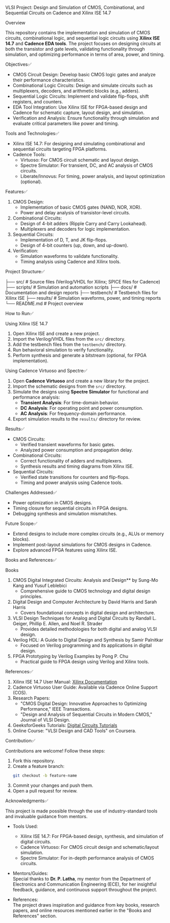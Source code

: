 VLSI Project: Design and Simulation of CMOS, Combinational, and Sequential Circuits on Cadence and Xilinx ISE 14.7

Overview

This repository contains the implementation and simulation of CMOS circuits, combinational logic, and sequential logic circuits using **Xilinx ISE 14.7** and **Cadence EDA tools**. The project focuses on designing circuits at both the transistor and gate levels, validating functionality through simulation, and optimizing performance in terms of area, power, and timing.

Objectives✅

- CMOS Circuit Design: Develop basic CMOS logic gates and analyze their performance characteristics.
- Combinational Logic Circuits: Design and simulate circuits such as multiplexers, decoders, and arithmetic blocks (e.g., adders).
- Sequential Logic Circuits: Implement and validate flip-flops, shift registers, and counters.
- EDA Tool Integration: Use Xilinx ISE for FPGA-based design and Cadence for schematic capture, layout design, and simulation.
- Verification and Analysis: Ensure functionality through simulation and evaluate critical parameters like power and timing.

Tools and Technologies✅

- Xilinx ISE 14.7: For designing and simulating combinational and sequential circuits targeting FPGA platforms.
- Cadence Tools:
  - Virtuoso: For CMOS circuit schematic and layout design.
  - Spectre Simulator: For transient, DC, and AC analysis of CMOS circuits.
  - Liberate/Innovus: For timing, power analysis, and layout optimization (optional).

Features✅

1. CMOS Design:
   - Implementation of basic CMOS gates (NAND, NOR, XOR).
   - Power and delay analysis of transistor-level circuits.
2. Combinational Circuits:
   - Design of 4-bit adders (Ripple Carry and Carry Lookahead).
   - Multiplexers and decoders for logic implementation.
3. Sequential Circuits:
   - Implementation of D, T, and JK flip-flops.
   - Design of 4-bit counters (up, down, and up-down).
4. Verification:
   - Simulation waveforms to validate functionality.
   - Timing analysis using Cadence and Xilinx tools.

 Project Structure✅

├── src/                  # Source files (Verilog/VHDL for Xilinx; SPICE files for Cadence)
├── scripts/              # Simulation and automation scripts
├── docs/                 # Documentation and design reports
├── testbench/            # Testbench files for Xilinx ISE
├── results/              # Simulation waveforms, power, and timing reports
└── README.md             # Project overview

How to Run✅

Using Xilinx ISE 14.7

1. Open Xilinx ISE and create a new project.
2. Import the Verilog/VHDL files from the `src/` directory.
3. Add the testbench files from the `testbench/` directory.
4. Run behavioral simulation to verify functionality.
5. Perform synthesis and generate a bitstream (optional, for FPGA implementation).

Using Cadence Virtuoso and Spectre✅

1. Open **Cadence Virtuoso** and create a new library for the project.
2. Import the schematic designs from the `src/` directory.
3. Simulate the designs using **Spectre Simulator** for functional and performance analysis:
   - **Transient Analysis**: For time-domain behavior.
   - **DC Analysis**: For operating point and power consumption.
   - **AC Analysis**: For frequency-domain performance.
4. Export simulation results to the `results/` directory for review.

 Results✅

- CMOS Circuits:
  - Verified transient waveforms for basic gates.
  - Analyzed power consumption and propagation delay.
- Combinational Circuits:
  - Correct functionality of adders and multiplexers.
  - Synthesis results and timing diagrams from Xilinx ISE.
- Sequential Circuits:
  - Verified state transitions for counters and flip-flops.
  - Timing and power analysis using Cadence tools.

Challenges Addressed✅

- Power optimization in CMOS designs.
- Timing closure for sequential circuits in FPGA designs.
- Debugging synthesis and simulation mismatches.

Future Scope✅

- Extend designs to include more complex circuits (e.g., ALUs or memory blocks).
- Implement post-layout simulations for CMOS designs in Cadence.
- Explore advanced FPGA features using Xilinx ISE.

Books and References✅

Books
1. CMOS Digital Integrated Circuits: Analysis and Design** by Sung-Mo Kang and Yusuf Leblebici  
   - Comprehensive guide to CMOS technology and digital design principles.
2. Digital Design and Computer Architecture by David Harris and Sarah Harris  
   - Covers foundational concepts in digital design and architecture.
3. VLSI Design Techniques for Analog and Digital Circuits by Randall L. Geiger, Phillip E. Allen, and Noel R. Strader  
   - Provides detailed methodologies for both digital and analog VLSI design.
4. Verilog HDL: A Guide to Digital Design and Synthesis by Samir Palnitkar  
   - Focused on Verilog programming and its applications in digital design.
5. FPGA Prototyping by Verilog Examples by Pong P. Chu  
   - Practical guide to FPGA design using Verilog and Xilinx tools.

 References✅
1. Xilinx ISE 14.7 User Manual: [Xilinx Documentation](https://www.xilinx.com/support/documentation.html)
2. Cadence Virtuoso User Guide: Available via Cadence Online Support (COS).
3. Research Papers:
   - "CMOS Digital Design: Innovative Approaches to Optimizing Performance," IEEE Transactions.
   - "Design and Analysis of Sequential Circuits in Modern CMOS," Journal of VLSI Design.
4. GeeksforGeeks Tutorials: [Digital Circuits Tutorials](https://www.geeksforgeeks.org/category/digital-circuits/)
5. Online Course: "VLSI Design and CAD Tools" on Coursera.

 Contribution✅

Contributions are welcome! Follow these steps:

1. Fork this repository.
2. Create a feature branch:
   ```bash
   git checkout -b feature-name
   ```
3. Commit your changes and push them.
4. Open a pull request for review.


 Acknowledgments✅

This project is made possible through the use of industry-standard tools and invaluable guidance from mentors.  

- Tools Used:  
  - Xilinx ISE 14.7: For FPGA-based design, synthesis, and simulation of digital circuits.  
  - Cadence Virtuoso: For CMOS circuit design and schematic/layout simulation.  
  - Spectre Simulator: For in-depth performance analysis of CMOS circuits.  

- Mentors/Guides:  
  Special thanks to **Dr. P. Latha**, my mentor from the Department of Electronics and Communication Engineering (ECE), for her insightful feedback, guidance, and continuous support throughout the project.

- References:  
  The project draws inspiration and guidance from key books, research papers, and online resources mentioned earlier in the "Books and References" section.
